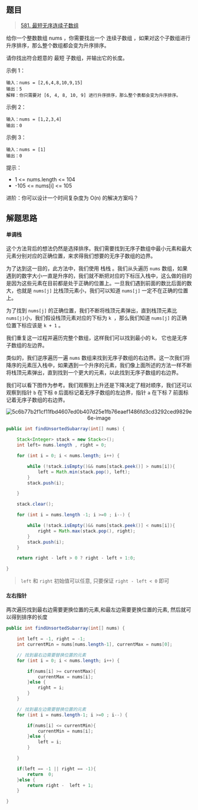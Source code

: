 ## 题目

> [581. 最短无序连续子数组](https://leetcode-cn.com/problems/shortest-unsorted-continuous-subarray/)

给你一个整数数组 nums ，你需要找出一个 连续子数组 ，如果对这个子数组进行升序排序，那么整个数组都会变为升序排序。

请你找出符合题意的 最短 子数组，并输出它的长度。

 

示例 1：

```
输入：nums = [2,6,4,8,10,9,15]
输出：5
解释：你只需要对 [6, 4, 8, 10, 9] 进行升序排序，那么整个表都会变为升序排序。
```

示例 2：

```
输入：nums = [1,2,3,4]
输出：0
```

示例 3：

```
输入：nums = [1]
输出：0
```


提示：

* 1 <= nums.length <= 104
* -105 <= nums[i] <= 105


进阶：你可以设计一个时间复杂度为 O(n) 的解决方案吗？

## 解题思路

#### 单调栈

这个方法背后的想法仍然是选择排序。我们需要找到无序子数组中最小元素和最大元素分别对应的正确位置，来求得我们想要的无序子数组的边界。

为了达到这一目的，此方法中，我们使用 栈栈 。我们从头遍历 `nums` 数组，如果遇到的数字大小一直是升序的，我们就不断把对应的下标压入栈中，这么做的目的是因为这些元素在目前都是处于正确的位置上。一旦我们遇到前面的数比后面的数大，也就是 `nums[j]` 比栈顶元素小，我们可以知道  `nums[j]`  一定不在正确的位置上。

为了找到 `nums[j]`  的正确位置，我们不断将栈顶元素弹出，直到栈顶元素比 `nums[j]`小，我们假设栈顶元素对应的下标为 `k `，那么我们知道 `nums[j]` 的正确位置下标应该是 `k + 1` 。

我们重复这一过程并遍历完整个数组，这样我们可以找到最小的 k， 它也是无序子数组的左边界。

类似的，我们逆序遍历一遍 `nums` 数组来找到无序子数组的右边界。这一次我们将降序的元素压入栈中，如果遇到一个升序的元素，我们像上面所述的方法一样不断将栈顶元素弹出，直到找到一个更大的元素，以此找到无序子数组的右边界。

我们可以看下图作为参考。我们观察到上升还是下降决定了相对顺序，我们还可以观察到指针 `b` 在下标 `0` 后面标记着无序子数组的左边界，指针 `a` 在下标 7 前面标记着无序子数组的右边界。

<center><img src="https://ning-wang.oss-cn-beijing.aliyuncs.com/blog-imags/20210406111039.png" alt="5c6b77b2f1cf11fbd4607ed0b407d25e1fb76eaef1486fd3cd3292ced9829e6e-image"  /></center>

```java
public int findUnsortedSubarray(int[] nums) {

    Stack<Integer> stack = new Stack<>();
    int left= nums.length , right = 0;

    for (int i = 0; i < nums.length; i++) {

        while (!stack.isEmpty()&& nums[stack.peek()] > nums[i]){
            left = Math.min(stack.pop(), left);
        }
        stack.push(i);

    }

    stack.clear();

    for (int i = nums.length -1; i >=0 ; i--) {

        while (!stack.isEmpty()&& nums[stack.peek()] < nums[i]){
            right = Math.max(stack.pop(), right);
        }
        stack.push(i);
    }

    return right - left > 0 ? right - left + 1:0;

}
```

> `left` 和 `right` 初始值可以任意, 只要保证 `right - left < 0` 即可  

#### 左右指针

两次遍历找到最右边需要更换位置的元素,和最左边需要更换位置的元素, 然后就可以得到排序的长度

```java
public int findUnsortedSubarray(int[] nums) {

    int left = -1, right = -1;
    int currentMin = nums[nums.length-1], currentMax = nums[0];

    // 找到最右边需要替换位置的元素
    for (int i = 0; i < nums.length; i++) {

        if(nums[i] >= currentMax){
            currentMax = nums[i];
        }else {
            right = i;
        }
    }

    // 找到最左边需要替换位置的元素
    for (int i = nums.length-1; i >=0 ; i--) {

        if(nums[i] <= currentMin){
            currentMin = nums[i];
        }else {
            left = i;
        }

    }

    if(left == -1 || right == -1){
        return  0;
    }else {
        return right -  left + 1;
    }

}
```


